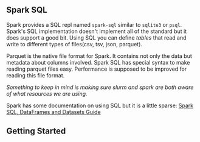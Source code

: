 ## Spark SQL

Spark provides a SQL repl named `spark-sql` similar to `sqlite3` or `psql`.
Spark's SQL implementation doesn't implement all of the standard but it does support a good bit.
Using SQL you can define _tables_ that read and write to different types of files(csv, tsv, json, parquet).

Parquet is the native file format for Spark. It contains not only the data but metadata about columns involved. 
Spark SQL has special syntax to make reading parquet files easy. Performance is supposed to be improved for 
reading this file format.

_Something to keep in mind is making sure slurm and spark are both aware of what resources we are using._

Spark has some documentation on using SQL but it is a little sparse: [Spark SQL, DataFrames and Datasets Guide](http://spark.apache.org/docs/latest/sql-programming-guide.html)

## Getting Started
